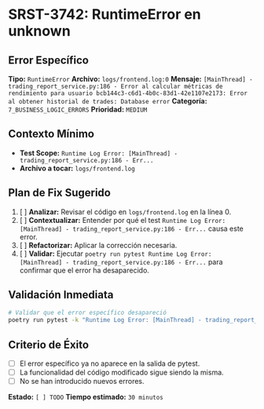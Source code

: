 # SRST-3742: RuntimeError en unknown

## Error Específico
**Tipo:** `RuntimeError`
**Archivo:** `logs/frontend.log:0`
**Mensaje:** `[MainThread] - trading_report_service.py:186 - Error al calcular métricas de rendimiento para usuario bcb144c3-c6d1-4b0c-83d1-42e1107e2173: Error al obtener historial de trades: Database error`
**Categoría:** `7_BUSINESS_LOGIC_ERRORS`
**Prioridad:** `MEDIUM`

## Contexto Mínimo
- **Test Scope:** `Runtime Log Error: [MainThread] - trading_report_service.py:186 - Err...`
- **Archivo a tocar:** `logs/frontend.log`

## Plan de Fix Sugerido
1. [ ] **Analizar:** Revisar el código en `logs/frontend.log` en la línea 0.
2. [ ] **Contextualizar:** Entender por qué el test `Runtime Log Error: [MainThread] - trading_report_service.py:186 - Err...` causa este error.
3. [ ] **Refactorizar:** Aplicar la corrección necesaria.
4. [ ] **Validar:** Ejecutar `poetry run pytest Runtime Log Error: [MainThread] - trading_report_service.py:186 - Err...` para confirmar que el error ha desaparecido.

## Validación Inmediata
```bash
# Validar que el error específico desapareció
poetry run pytest -k "Runtime Log Error: [MainThread] - trading_report_service.py:186 - Err..." -v
```

## Criterio de Éxito
- [ ] El error específico ya no aparece en la salida de pytest.
- [ ] La funcionalidad del código modificado sigue siendo la misma.
- [ ] No se han introducido nuevos errores.

**Estado:** `[ ] TODO`
**Tiempo estimado:** `30 minutos`
